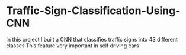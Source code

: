 # Traffic-Sign-Classification-Using-CNN
In this project I built a CNN that classifies traffic signs into 43 different classes.This feature very important in self driving cars 
